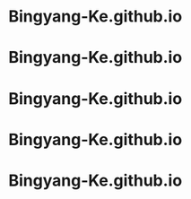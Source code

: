 # Bingyang-Ke.github.io
# Bingyang-Ke.github.io
# Bingyang-Ke.github.io
# Bingyang-Ke.github.io
# Bingyang-Ke.github.io
